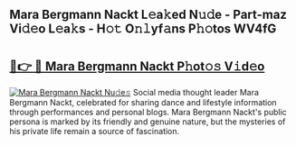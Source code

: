 ## Mara Bergmann Nackt L𝚎a𝚔ed N𝚞𝚍e - Part-maz Vi𝚍𝚎o L𝚎a𝚔s - H𝚘𝚝 O𝚗𝚕yf𝚊ns P𝚑𝚘tos WV4fG

# <h2><a href="http://kf71d3.oniu.top/?m=Mara+Bergmann+Nackt">🔗👉 🔴 Mara Bergmann Nackt P𝚑ot𝚘𝚜 V𝚒d𝚎o</a></h2>

[![Mara Bergmann Nackt Nu𝚍e𝚜](https://i.imgur.com/0qMVB7G.gif)](http://kf71d3.oniu.top/?m=Mara+Bergmann+Nackt)
Social media thought leader Mara Bergmann Nackt, celebrated for sharing dance and lifestyle information through performances and personal blogs. Mara Bergmann Nackt's public persona is marked by its friendly and genuine nature, but the mysteries of his private life remain a source of fascination.  
